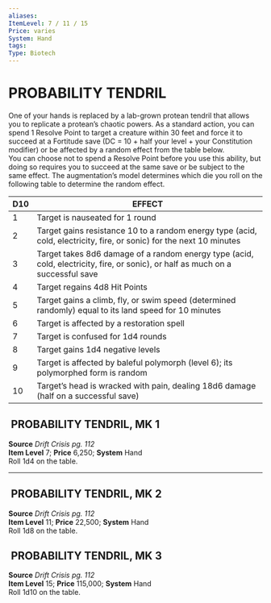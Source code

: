 ```yaml
---
aliases: 
ItemLevel: 7 / 11 / 15
Price: varies 
System: Hand
tags: 
Type: Biotech
---
```

# PROBABILITY TENDRIL
One of your hands is replaced by a lab-grown protean tendril that allows you to replicate a protean’s chaotic powers. As a standard action, you can spend 1 Resolve Point to target a creature within 30 feet and force it to succeed at a Fortitude save (DC = 10 + half your level + your Constitution modifier) or be affected by a random effect from the table below.  
You can choose not to spend a Resolve Point before you use this ability, but doing so requires you to succeed at the same save or be subject to the same effect. The augmentation’s model determines which die you roll on the following table to determine the random effect.


| D10 | EFFECT                                                                                                                          |
|-----|---------------------------------------------------------------------------------------------------------------------------------|
| 1   | Target is nauseated for 1 round                                                                                                 |
| 2   | Target gains resistance 10 to a random energy type (acid, cold, electricity, fire, or sonic) for the next 10 minutes            |
| 3   | Target takes 8d6 damage of a random energy type (acid, cold, electricity, fire, or sonic), or half as much on a successful save |
| 4   | Target regains 4d8 Hit Points                                                                                                   |
| 5   | Target gains a climb, fly, or swim speed (determined randomly) equal to its land speed for 10 minutes                           |
| 6   | Target is affected by a restoration spell                                                                                       |
| 7   | Target is confused for 1d4 rounds                                                                                               |
| 8   | Target gains 1d4 negative levels                                                                                                |
| 9   | Target is affected by baleful polymorph (level 6); its polymorphed form is random                                               |
| 10  | Target’s head is wracked with pain, dealing 18d6 damage (half on a successful save)                                             |

##  PROBABILITY TENDRIL, MK 1

**Source** _Drift Crisis pg. 112_  
**Item Level** 7; **Price** 6,250; **System** Hand  
Roll 1d4 on the table.  

---

##  PROBABILITY TENDRIL, MK 2

**Source** _Drift Crisis pg. 112_  
**Item Level** 11; **Price** 22,500; **System** Hand  
Roll 1d8 on the table.  

##  PROBABILITY TENDRIL, MK 3

**Source** _Drift Crisis pg. 112_  
**Item Level** 15; **Price** 115,000; **System** Hand  
Roll 1d10 on the table.